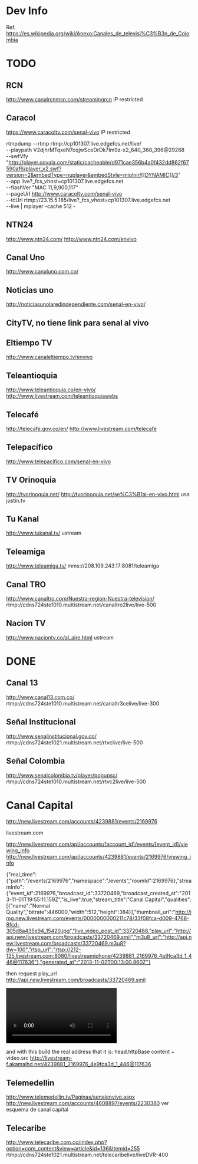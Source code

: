 Dev Info
========

Ref. https://es.wikipedia.org/wiki/Anexo:Canales_de_televisi%C3%B3n_de_Colombia

# TODO #

## RCN ##
http://www.canalrcnmsn.com/streamingrcn
IP restricted

## Caracol ##
https://www.caracoltv.com/senal-vivo
IP restricted

rtmpdump --rtmp rtmp://cp101307.live.edgefcs.net/live/ \
         --playpath V2djhrMTqxeN7cqjwSceDrDk7Im9z-x2_640_360_396@29268 \
         --swfVfy "http://player.ooyala.com/static/cacheable/d971cae356b4a0f432dd862f67590af6/player_v2.swf?version=2&embedType=nuplayer&embedStyle=mjolnir/[[DYNAMIC]]/3" \
         --app live?_fcs_vhost=cp101307.live.edgefcs.net \
         --flashVer "MAC 11,9,900,117" \
         --pageUrl http://www.caracoltv.com/senal-vivo \
         --tcUrl rtmp://23.15.5.185/live?_fcs_vhost=cp101307.live.edgefcs.net \
         --live | mplayer -cache 512 -

## NTN24 ##
http://www.ntn24.com/
http://www.ntn24.com/envivo

## Canal Uno ##
http://www.canaluno.com.co/

## Noticias uno ##
http://noticiasunolaredindependiente.com/senal-en-vivo/

## CityTV, no tiene link para senal al vivo ##

## Eltiempo TV ##
http://www.canaleltiempo.tv/envivo

## Teleantioquia ##
http://www.teleantioquia.co/en-vivo/
http://www.livestream.com/teleantioquiawebs

## Telecafé ##
http://telecafe.gov.co/en/
http://www.livestream.com/telecafe

## Telepacífico ##
http://www.telepacifico.com/senal-en-vivo

## TV Orinoquia ##
http://tvorinoquia.net/
http://tvorinoquia.net/se%C3%B1al-en-vivo.html
usa justin.tv

## Tu Kanal ##
http://www.tukanal.tv/
ustream

## Teleamiga ##
http://www.teleamiga.tv/
mms://208.109.243.17:8081/teleamiga

## Canal TRO ##
http://www.canaltro.com/Nuestra-region-Nuestra-television/
rtmp://cdns724ste1010.multistream.net/canaltro2live/live-500

## Nacion TV ##
http://www.naciontv.co/al_aire.html
ustream

# DONE #

## Canal 13 ##
http://www.canal13.com.co/
rtmp://cdns724ste1010.multistream.net/canaltr3celive/live-300

## Señal Institucional ##
http://www.senalinstitucional.gov.co/
rtmp://cdns724ste1021.multistream.net/rtvclive/live-500

## Señal Colombia ##
http://www.senalcolombia.tv/player/popupsc/
rtmp://cdns724ste1010.multistream.net/rtvc2live/live-500

# Canal Capital #

http://new.livestream.com/accounts/4239881/events/2169976

livestream.com

http://new.livestream.com/api/accounts/[account_id]/events/[event_id]/viewing_info
http://new.livestream.com/api/accounts/4239881/events/2169976/viewing_info

{"real_time":{"path":"/events/2169976","namespace":"/events","roomId":2169976},"streamInfo":{"event_id":2169976,"broadcast_id":33720469,"broadcast_created_at":"2013-11-01T19:55:11.159Z","is_live":true,"stream_title":"Canal Capital","qualities":[{"name":"Normal Quality","bitrate":446000,"width":512,"height":384}],"thumbnail_url":"http://img.new.livestream.com/events/0000000000211c78/33f08fca-d009-4768-8fcd-305d8a435e94_15420.jpg","live_video_post_id":33720468,"play_url":"http://api.new.livestream.com/broadcasts/33720469.smil","m3u8_url":"http://api.new.livestream.com/broadcasts/33720469.m3u8?dw=100","rtsp_url":"rtsp://212-125.livestream.com:8080/livestreamiphone/4239881_2169976_4e9fca3d_1_446@117636"},"generated_at":"2013-11-02T00:13:00.860Z"}

then request play_url
http://api.new.livestream.com/broadcasts/33720469.smil

<smil xmlns="http://www.w3.org/2001/SMIL20/Language">
<head>
<meta name="title" content="4239881_2169976_4e9fca3d_1"/>
<meta name="httpBase" content="http://livestream-f.akamaihd.net/"/>
</head>
<body>
<switch id="4239881_2169976_4e9fca3d_1">
<video src="4239881_2169976_4e9fca3d_1_446@117636" system-bitrate="446000"/>
</switch>
</body>
</smil>

and with this build the real address that it is:
head.httpBase content + video.src
http://livestream-f.akamaihd.net/4239881_2169976_4e9fca3d_1_446@117636

## Telemedellin ##
http://www.telemedellin.tv/Paginas/senalenvivo.aspx
http://new.livestream.com/accounts/4608897/events/2230380
ver esquema de canal capital

## Telecaribe ##
http://www.telecaribe.com.co/index.php?option=com_content&view=article&id=136&Itemid=255
rtmp://cdns724ste1021.multistream.net/telecaribelive/liveDVR-400




